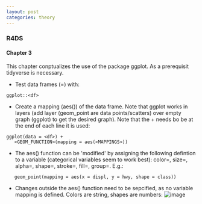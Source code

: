 ```yaml
---
layout: post
categories: theory
---
```


### R4DS
#### Chapter 3
This chapter conptualizes the use of the package ggplot. As a prerequisit tidyverse is necessary.

- Test data frames (=<df>) with:
```
ggplot::<df>
```
- Create a mapping (aes()) of the data frame. Note that ggplot works in layers (add layer (geom_point are data points/scatters) over empty graph (ggplot) to get the desired graph). Note that the + needs bo be at the end of each line it is used:
```
ggplot(data = <df>) +
   <GEOM_FUNCTION>(mapping = aes(<MAPPINGS>))
```
- The aes() function can be 'modified' by assigning the following defintion to a variable (categorical variables seem to work best): color=, size=, alpha=, shape=, stroke=, fill=, group=. E.g.:
```
   geom_point(mapping = aes(x = displ, y = hwy, shape = class))
```

- Changes outside the aes() function need to be sepcified, as no variable mapping is defined. Colors are string, shapes are numbers:
![image](https://d33wubrfki0l68.cloudfront.net/2705b59d57362a103f0dad04b0ccfdeff9a101d2/3dc1b/visualize_files/figure-html/shapes-1.png)


